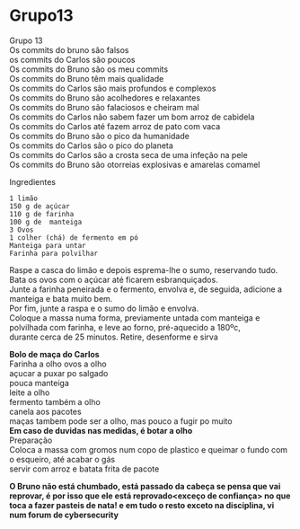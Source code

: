 # Grupo13
Grupo 13  
Os commits do bruno são falsos  
os commits do Carlos são poucos  
Os commits do Bruno são os meu commits  
Os commits do Bruno têm mais qualidade  
Os commits do Carlos são mais profundos e complexos  
Os commits do Bruno são acolhedores e relaxantes  
Os commits do Bruno são falaciosos e cheiram mal  
Os commits do Carlos não sabem fazer um bom arroz de cabidela  
Os commits do Carlos até fazem arroz de pato com vaca  
Os commits do Bruno são o pico da humanidade  
Os commits do Carlos são o pico do planeta  
Os commits do Carlos são a crosta seca de uma infeção na pele  
Os commits do Bruno são otorreias explosivas e amarelas comamel  


Ingredientes

    1 limão
    150 g de açúcar
    110 g de farinha
    100 g de  manteiga
    3 Ovos
    1 colher (chá) de fermento em pó
    Manteiga para untar
    Farinha para polvilhar


Raspe a casca do limão e depois esprema-lhe o sumo, reservando tudo.  
Bata os ovos com o açúcar até ficarem esbranquiçados.   
Junte a farinha peneirada e o fermento, envolva e, de seguida, adicione a manteiga e bata muito bem.  
Por fim, junte a raspa e o sumo do limão e envolva.  
Coloque a massa numa forma, previamente untada com manteiga e polvilhada com farinha, e leve ao forno, pré-aquecido a 180ºc,   
durante cerca de 25 minutos. Retire, desenforme e sirva            
   
      
**Bolo de maça do Carlos**   
Farinha a olho 
ovos a olho  
açucar a puxar po salgado  
pouca manteiga  
leite a olho  
fermento também a olho  
canela aos pacotes    
maças tambem pode ser a olho, mas pouco a fugir po muito    
**Em caso de duvidas nas medidas, é botar a olho**  
Preparação  
Coloca a massa com gromos num copo de plastico e queimar o fundo com o esqueiro, até acabar o gás  
servir com arroz e batata frita de pacote
 
**O Bruno não está chumbado, está passado da cabeça se pensa que vai reprovar, é por isso que ele está reprovado<exceço de confiança> no que toca a fazer pasteis de nata! e em tudo o resto exceto na disciplina, vi num forum de cybersecurity**  
